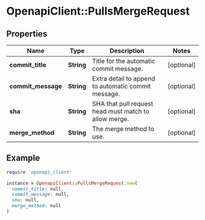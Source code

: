 # OpenapiClient::PullsMergeRequest

## Properties

| Name | Type | Description | Notes |
| ---- | ---- | ----------- | ----- |
| **commit_title** | **String** | Title for the automatic commit message. | [optional] |
| **commit_message** | **String** | Extra detail to append to automatic commit message. | [optional] |
| **sha** | **String** | SHA that pull request head must match to allow merge. | [optional] |
| **merge_method** | **String** | The merge method to use. | [optional] |

## Example

```ruby
require 'openapi_client'

instance = OpenapiClient::PullsMergeRequest.new(
  commit_title: null,
  commit_message: null,
  sha: null,
  merge_method: null
)
```

